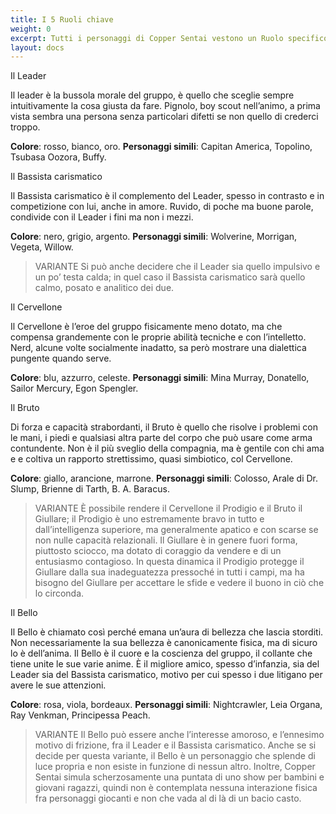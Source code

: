 ```yaml
---
title: I 5 Ruoli chiave
weight: 0
excerpt: Tutti i personaggi di Copper Sentai vestono un Ruolo specifico nella fiction
layout: docs
---
```

Il Leader

Il leader è la bussola morale del gruppo, è quello che sceglie sempre intuitivamente la cosa giusta da fare. Pignolo, boy scout nell’animo, a prima vista sembra una persona senza particolari difetti se non quello di crederci troppo.

**Colore**: rosso, bianco, oro.
**Personaggi simili**: Capitan America, Topolino, Tsubasa Oozora, Buffy.

Il Bassista carismatico

Il Bassista carismatico è il complemento del Leader, spesso in contrasto e in competizione con lui, anche in amore. Ruvido, di poche ma buone parole, condivide con il Leader i fini ma non i mezzi.

**Colore**: nero, grigio, argento.
**Personaggi simili**: Wolverine, Morrigan, Vegeta, Willow.

> VARIANTE
> Si può anche decidere che il Leader sia quello impulsivo e un po’ testa calda; in quel caso il Bassista carismatico sarà quello calmo, posato e analitico dei due.

Il Cervellone

Il Cervellone è l’eroe del gruppo fisicamente meno dotato, ma che compensa grandemente con le proprie abilità tecniche e con l’intelletto. Nerd, alcune volte socialmente inadatto, sa però mostrare una dialettica pungente quando serve.

**Colore**: blu, azzurro, celeste.
**Personaggi simili**: Mina Murray, Donatello, Sailor Mercury, Egon Spengler.

Il Bruto

Di forza e capacità strabordanti, il Bruto è quello che risolve i problemi con le mani, i piedi e qualsiasi altra parte del corpo che può usare come arma contundente. Non è il più sveglio della compagnia, ma è gentile con chi ama e e coltiva un rapporto strettissimo, quasi simbiotico, col Cervellone.

**Colore**: giallo, arancione, marrone.
**Personaggi simili**: Colosso, Arale di Dr. Slump, Brienne di Tarth, B. A. Baracus.

> VARIANTE
> È possibile rendere il Cervellone il Prodigio e il Bruto il Giullare; il Prodigio è uno estremamente bravo in tutto e dall’intelligenza superiore, ma generalmente apatico e con scarse se non nulle capacità relazionali. Il Giullare è in genere fuori forma, piuttosto sciocco, ma dotato di coraggio da vendere e di un entusiasmo contagioso.
> In questa dinamica il Prodigio protegge il Giullare dalla sua inadeguatezza pressoché in tutti i campi, ma ha bisogno del Giullare per accettare le sfide e vedere il buono in ciò che lo circonda.

Il Bello

Il Bello è chiamato così perché emana un’aura di bellezza che lascia storditi. Non necessariamente la sua bellezza è canonicamente fisica, ma di sicuro lo è dell’anima.  Il Bello è il cuore e la coscienza del gruppo, il collante che tiene unite le sue varie anime. È il migliore amico, spesso d’infanzia, sia del Leader sia del Bassista carismatico, motivo per cui spesso i due litigano per avere le sue attenzioni.

**Colore**: rosa, viola, bordeaux.
**Personaggi simili**: Nightcrawler, Leia Organa, Ray Venkman, Principessa Peach.

> VARIANTE
> Il Bello può essere anche l’interesse amoroso, e l’ennesimo motivo di frizione, fra il Leader e il Bassista carismatico. Anche se si decide per questa variante, il Bello è un personaggio che splende di luce propria e non esiste in funzione di nessun altro.
> Inoltre, Copper Sentai simula scherzosamente una puntata di uno show per bambini e giovani ragazzi, quindi non è contemplata nessuna interazione fisica fra personaggi giocanti e non che vada al di là di un bacio casto.
